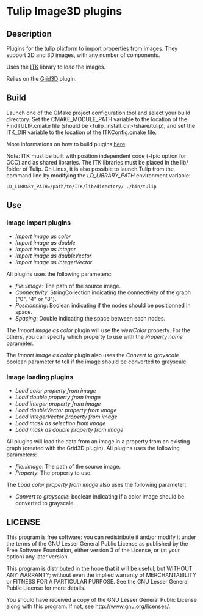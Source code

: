 # Tulip Image3D plugins

## Description

Plugins for the tulip platform to import properties from images. They support 2D and 3D images, with any number of components.

Uses the [ITK](http://www.itk.org/) library to load the images.

Relies on the [Grid3D](http://github.com/Sigill/tulip-plugin-grid3d-import) plugin.

## Build

Launch one of the CMake project configuration tool and select your build directory. Set the CMAKE_MODULE_PATH variable to the location of the FindTULIP.cmake file (should be &lt;tulip_install_dir&gt;/share/tulip), and set the ITK_DIR variable to the location of the ITKConfig.cmake file.

More informations on how to build plugins [here](http://tulip.labri.fr/TulipDrupal/?q=node/1481).

Note: ITK must be built with position independent code (-fpic option for GCC) and as shared libraries. The ITK libraries must be placed in the lib/ folder of Tulip. On Linux, it is also possible to launch Tulip from the command line by modifying the _LD_LIBRARY_PATH_ environment variable:

	LD_LIBRARY_PATH=/path/to/ITK/lib/directory/ ./bin/tulip

## Use

### Image import plugins

* _Import image as color_
* _Import image as double_
* _Import image as integer_
* _Import image as doubleVector_
* _Import image as integerVector_

All plugins uses the following parameters:

* _file::Image_: The path of the source image.
* _Connectivity_: StringCollection indicating the connectivity of the graph ("0", "4" or "8").
* _Positionning_: Boolean indicating if the nodes should be positionned in space.
* _Spacing_: Double indicating the space between each nodes.

The _Import image as color_ plugin will use the _viewColor_ property. For the others, you can specify which property to use with the _Property name_ parameter.

The _Import image as color_ plugin also uses the _Convert to grayscale_ boolean parameter to tell if the image should be converted to grayscale.

### Image loading plugins

* _Load color property from image_
* _Load double property from image_
* _Load integer property from image_
* _Load doubleVector property from image_
* _Load integerVector property from image_
* _Load mask as selection from image_
* _Load mask as double property from image_

All plugins will load the data from an image in a property from an existing graph (created with the Grid3D plugin). All plugins uses the following parameters:

* _file::Image_: The path of the source image.
* _Property_: The property to use.

The _Load color property from image_ also uses the following parameter:

* _Convert to grayscale_: boolean indicating if a color image should be converted to grayscale.

## LICENSE

This program is free software: you can redistribute it and/or modify it under the terms of the GNU Lesser General Public License as published by the Free Software Foundation, either version 3 of the License, or (at your option) any later version.

This program is distributed in the hope that it will be useful, but WITHOUT ANY WARRANTY; without even the implied warranty of MERCHANTABILITY or FITNESS FOR A PARTICULAR PURPOSE. See the GNU Lesser General Public License for more details.

You should have received a copy of the GNU Lesser General Public License along with this program. If not, see <http://www.gnu.org/licenses/>.

